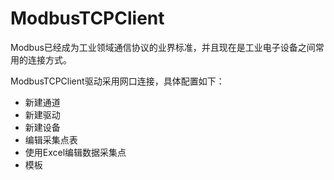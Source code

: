 # ModbusTCPClient

Modbus已经成为工业领域通信协议的业界标准，并且现在是工业电子设备之间常用的连接方式。

ModbusTCPClient驱动采用网口连接，具体配置如下：

- 新建通道
- 新建驱动
- 新建设备
- 编辑采集点表
- 使用Excel编辑数据采集点
- 模板


